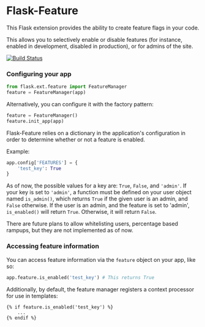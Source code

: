Flask-Feature
=============

This Flask extension provides the ability to create feature flags in your code.

This allows you to selectively enable or disable features (for instance, enabled in development, disabled in production), or
for admins of the site.

[![Build Status](https://travis-ci.org/btoconnor/flask-feature.svg?branch=master)](https://travis-ci.org/btoconnor/flask-feature)

### Configuring your app

```python
from flask.ext.feature import FeatureManager
feature = FeatureManager(app)
```

Alternatively, you can configure it with the factory pattern:
```python
feature = FeatureManager()
feature.init_app(app)
```

Flask-Feature relies on a dictionary in the application's configuration in order to determine whether or not a feature is enabled.

Example:
```python
app.config['FEATURES'] = {
    'test_key': True
}
```

As of now, the possible values for a key are: ```True```, ```False```, and ```'admin'```.  If your key is set to ```'admin'```, a function must be defined on your user object
named ```is_admin()```, which returns ```True``` if the given user is an admin, and ```False``` otherwise.  If the user is an admin, and the feature is set to 'admin',
```is_enabled()``` will return ```True```.  Otherwise, it will return ```False```.

There are future plans to allow whitelisting users, percentage based rampups, but they are not implemented as of now.

### Accessing feature information

You can access feature information via the ```feature``` object on your app, like so:
```python
app.feature.is_enabled('test_key') # This returns True
```

Additionally, by default, the feature manager registers a context processor for use in templates:
```
{% if feature.is_enabled('test_key') %}
    ...
{% endif %}
```

